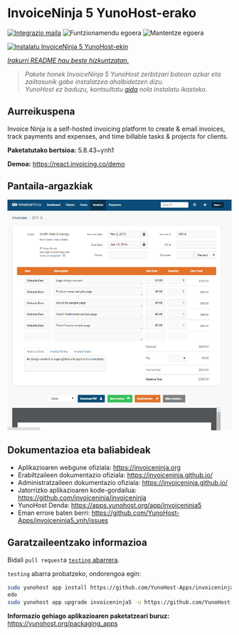 <!--
Ohart ongi: README hau automatikoki sortu da <https://github.com/YunoHost/apps/tree/master/tools/readme_generator>ri esker
EZ editatu eskuz.
-->

# InvoiceNinja 5 YunoHost-erako

[![Integrazio maila](https://dash.yunohost.org/integration/invoiceninja5.svg)](https://dash.yunohost.org/appci/app/invoiceninja5) ![Funtzionamendu egoera](https://ci-apps.yunohost.org/ci/badges/invoiceninja5.status.svg) ![Mantentze egoera](https://ci-apps.yunohost.org/ci/badges/invoiceninja5.maintain.svg)

[![Instalatu InvoiceNinja 5 YunoHost-ekin](https://install-app.yunohost.org/install-with-yunohost.svg)](https://install-app.yunohost.org/?app=invoiceninja5)

*[Irakurri README hau beste hizkuntzatan.](./ALL_README.md)*

> *Pakete honek InvoiceNinja 5 YunoHost zerbitzari batean azkar eta zailtasunik gabe instalatzea ahalbidetzen dizu.*  
> *YunoHost ez baduzu, kontsultatu [gida](https://yunohost.org/install) nola instalatu ikasteko.*

## Aurreikuspena

Invoice Ninja is a self-hosted invoicing platform to create & email invoices, track payments and expenses, and time billable tasks & projects for clients.


**Paketatutako bertsioa:** 5.8.43~ynh1

**Demoa:** <https://react.invoicing.co/demo>

## Pantaila-argazkiak

![InvoiceNinja 5(r)en pantaila-argazkia](./doc/screenshots/Create-Invoices-in-Seconds.png)

## Dokumentazioa eta baliabideak

- Aplikazioaren webgune ofiziala: <https://invoiceninja.org>
- Erabiltzaileen dokumentazio ofiziala: <https://invoiceninja.github.io/>
- Administratzaileen dokumentazio ofiziala: <https://invoiceninja.github.io/>
- Jatorrizko aplikazioaren kode-gordailua: <https://github.com/invoiceninja/invoiceninja>
- YunoHost Denda: <https://apps.yunohost.org/app/invoiceninja5>
- Eman errore baten berri: <https://github.com/YunoHost-Apps/invoiceninja5_ynh/issues>

## Garatzaileentzako informazioa

Bidali `pull request`a [`testing` abarrera](https://github.com/YunoHost-Apps/invoiceninja5_ynh/tree/testing).

`testing` abarra probatzeko, ondorengoa egin:

```bash
sudo yunohost app install https://github.com/YunoHost-Apps/invoiceninja5_ynh/tree/testing --debug
edo
sudo yunohost app upgrade invoiceninja5 -u https://github.com/YunoHost-Apps/invoiceninja5_ynh/tree/testing --debug
```

**Informazio gehiago aplikazioaren paketatzeari buruz:** <https://yunohost.org/packaging_apps>
